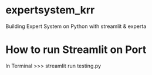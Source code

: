 # expertsystem_krr
Building Expert System on Python with streamlit &amp; experta

# How to run Streamlit on Port
In Terminal >>> streamlit run testing.py  
